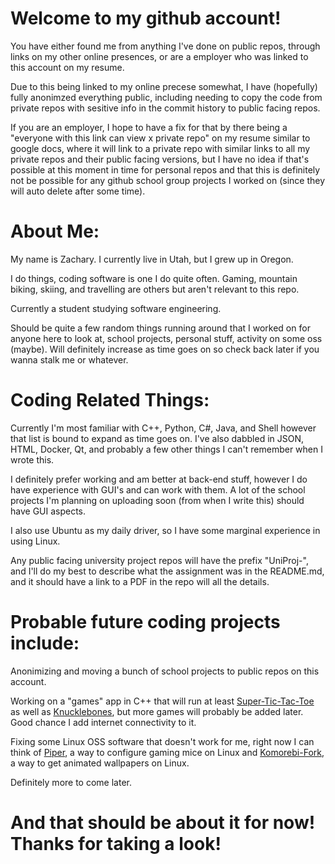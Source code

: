 Welcome to my github account! 
=
You have either found me from anything I've done on public repos, through links on my other online presences, or are a employer who was linked to this account on my resume. 

Due to this being linked to my online precese somewhat, I have (hopefully) fully anonimzed everything public, including needing to copy the code from private repos with sesitive info in the commit history to public facing repos. 

If you are an employer, I hope to have a fix for that by there being a "everyone with this link can view x private repo" on my resume similar to google docs, where it will link to a private repo with similar links to all my private repos and their public facing versions, but I have no idea if that's possible at this moment in time for personal repos and that this is definitely not be possible for any github school group projects I worked on (since they will auto delete after some time).

About Me:
=
My name is Zachary. I currently live in Utah, but I grew up in Oregon.

I do things, coding software is one I do quite often. Gaming, mountain biking, skiing, and travelling are others but aren't relevant to this repo. 

Currently a student studying software engineering.

Should be quite a few random things running around that I worked on for anyone here to look at, school projects, personal stuff, activity on some oss (maybe). Will definitely increase as time goes on so check back later if you wanna stalk me or whatever.  

Coding Related Things:
=
Currently I'm most familiar with C++, Python, C#, Java, and Shell however that list is bound to expand as time goes on. I've also dabbled in JSON, HTML, Docker, Qt, and probably a few other things I can't remember when I wrote this.

I definitely prefer working and am better at back-end stuff, however I do have experience with GUI's and can work with them. A lot of the school projects I'm planning on uploading soon (from when I write this) should have GUI aspects.

I also use Ubuntu as my daily driver, so I have some marginal experience in using Linux.

Any public facing university project repos will have the prefix "UniProj-", and I'll do my best to describe what the assignment was in the README.md, and it should have a link to a PDF in the repo will all the details.

Probable future coding projects include:
=
Anonimizing and moving a bunch of school projects to public repos on this account.

Working on a "games" app in C++ that will run at least [Super-Tic-Tac-Toe](https://www.supertictactoe.net/) as well as [Knucklebones](https://knucklebones.io/en/how-to-play), but more games will probably be added later. Good chance I add internet connectivity to it.

Fixing some Linux OSS software that doesn't work for me, right now I can think of [Piper](https://github.com/libratbag/piper), a way to configure gaming mice on Linux and [Komorebi-Fork](https://github.com/Komorebi-Fork/komorebi), a way to get animated wallpapers on Linux.

Definitely more to come later.

And that should be about it for now! Thanks for taking a look!
=
